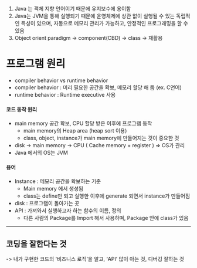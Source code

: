 1. Java 는 객체 지향 언어이기 때문에 유지보수에 용이함
2. Java는 JVM을 통해 실행되기 때문에 운영체제에 상관 없이 실행될 수 있는 독립적인 특성이 있으며, 자동으로 메모리 관리가 가능하고, 안정적인 프로그래밍을 할 수 있음
3. Object orient paradigm -> component(CBD) -> class -> 재활용

# 프로그램 원리

-   compiler behavior vs runtime behavior
-   compiler behavior : 미리 필요한 공간을 확보, 메모리 할당 해 둠 (ex. C언어)
-   runtime behavior : Runtime executive 사용

#### 코드 동작 원리

-   main memory 공간 확보, CPU 할당 받은 이후에 프로그램 동작
    -   main memory의 Heap area (heap sort 이용)
    -   class, object, instance가 main memory에 만들어지는 것이 중요한 것
-   disk -> main memory -> CPU ( Cache memory + register ) => OS가 관리
-   Java 에서의 OS는 JVM

#### 용어

-   Instance : 메모리 공간을 확보하는 기준
    -   Main memory 에서 생성됨
    -   class는 define만 되고 실행한 이후에 generate 되면서 instance가 만들어짐
-   disk : 프로그램이 돌아가는 곳
-   API : 가져와서 실행하고자 하는 함수의 이름, 정의
    -   다른 사람의 Package를 Import 해서 사용하며, Package 안에 class가 있음

---

## 코딩을 잘한다는 것

-> 내가 구현한 코드의 ‘비즈니스 로직’을 알고, ‘API’ 많이 아는 것, 디버깅 잘하는 것
